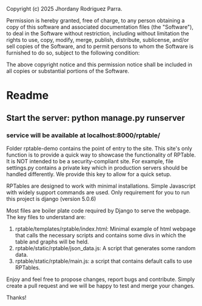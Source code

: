 
Copyright (c) 2025 Jhordany Rodriguez Parra.

Permission is hereby granted, free of charge, to any person obtaining a copy of this software
and associated documentation files (the "Software"), to deal in the Software
without restriction, including without limitation the rights to use, copy, modify, merge, publish, 
distribute, sublicense, and/or sell copies of the Software, and to permit persons to whom the Software
is furnished to do so, subject to the following condition:

The above copyright notice and this permission notice shall be included in all copies or substantial portions of the Software.


# Readme

## Start the server: python manage.py runserver
### service will be available at localhost:8000/rptable/

Folder rptable-demo contains the point of entry to the site. This site's only function
is to provide a quick way to showcase the functionality of RPTable. It is NOT intended
to be a security-compliant site. For example, file settings.py contains a private key
which in production servers should be handled differently. We provide this key to
allow for a quick setup.

RPTables are designed to work with minimal installations. Simple Javascript with widely support commands are used.
Only requirement for you to run this project is django (version 5.0.6)

 Most files are boiler plate code required by Django to serve the webpage. The key files
 to understand are:


1. rptable/templates/rptable/index.html: Minimal example of html webpage that calls the necessary scripts and contains some divs
in which the table and graphs will be held.
2. rptable/static/rptable/json_data.js: A script that generates some random data.
3. rptable/static/rptable/main.js: a script that contains default calls to use RPTables.


Enjoy and feel free to propose changes, report bugs and contribute. Simply create a pull request and we will be happy to test and merge your changes.

Thanks!
